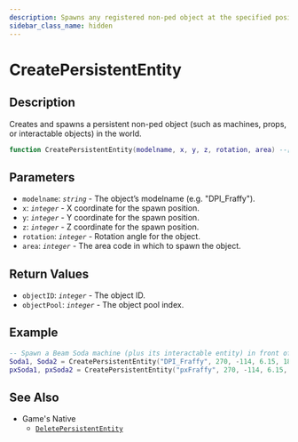 ```yaml
---
description: Spawns any registered non-ped object at the specified position.
sidebar_class_name: hidden
---
```


# CreatePersistentEntity

## Description

Creates and spawns a persistent non-ped object (such as machines, props, or interactable objects) in the world.

```lua
function CreatePersistentEntity(modelname, x, y, z, rotation, area) --[[ ... ]] end
```

## Parameters

- `modelname`: _`string`_ - The object’s modelname (e.g. "DPI_Fraffy").
- `x`: _`integer`_ - X coordinate for the spawn position.
- `y`: _`integer`_ - Y coordinate for the spawn position.
- `z`: _`integer`_ - Z coordinate for the spawn position.
- `rotation`: _`integer`_ - Rotation angle for the object.
- `area`: _`integer`_ - The area code in which to spawn the object.

## Return Values

- `objectID`: _`integer`_ - The object ID.
- `objectPool`: _`integer`_ - The object pool index.

## Example

```lua
-- Spawn a Beam Soda machine (plus its interactable entity) in front of the Boys' Dorm.
Soda1, Soda2 = CreatePersistentEntity("DPI_Fraffy", 270, -114, 6.15, 180, 0)
pxSoda1, pxSoda2 = CreatePersistentEntity("pxFraffy", 270, -114, 6.15, 180, 0)
```

## See Also

- Game's Native
  - [`DeletePersistentEntity`](./DeletePersistentEntity)